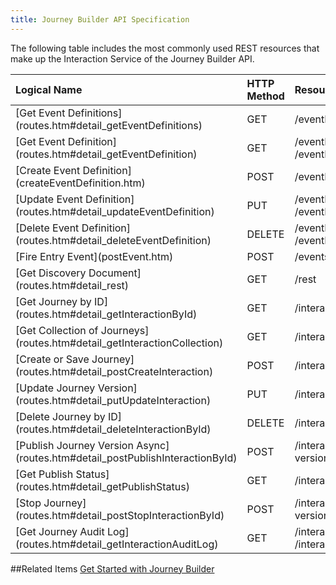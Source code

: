 ```yaml
---
title: Journey Builder API Specification
---
```


The following table includes the most commonly used REST resources that make up the Interaction Service of the Journey Builder API.

<table class="table table-hover">
<thead align="left">
<tr>
<th>Logical Name</th>
<th>HTTP Method</th>
<th>Resource</th>
</tr>
</thead>
<tbody>
<tr>
<td>[Get Event Definitions](routes.htm#detail_getEventDefinitions)</td>
<td>GET</td>
<td>/eventDefinitions</td>
</tr>
<tr>
<td>[Get Event Definition](routes.htm#detail_getEventDefinition)</td>
<td>GET</td>
<td>/eventDefinitions/key:{key} or /eventDefinitions/{id}</td>
</tr>
<tr>
<td>[Create Event Definition](createEventDefinition.htm)</td>
<td>POST</td>
<td>/eventDefinitions</td>
</tr>
<tr>
<td>[Update Event Definition](routes.htm#detail_updateEventDefinition)</td>
<td>PUT</td>
<td>/eventDefinitions/key:{key} or /eventDefinitions/{id}</td>
</tr>
<tr>
<td>[Delete Event Definition](routes.htm#detail_deleteEventDefinition)</td>
<td>DELETE</td>
<td>/eventDefinitions/key:{key} or /eventDefinitions/{id}</td>
</tr>
<tr>
<td>[Fire Entry Event](postEvent.htm)</td>
<td>POST</td>
<td>/events</td>
</tr>
<tr>
<td>[Get Discovery Document](routes.htm#detail_rest)</td>
<td>GET</td>
<td>/rest</td>
</tr>
<tr>
<td>[Get Journey by ID](routes.htm#detail_getInteractionById)</td>
<td>GET</td>
<td>/interactions/{id}</td>
</tr>
<tr>
<td>[Get Collection of Journeys](routes.htm#detail_getInteractionCollection)</td>
<td>GET</td>
<td>/interactions</td>
</tr>
<tr>
<td>[Create or Save Journey](routes.htm#detail_postCreateInteraction)</td>
<td>POST</td>
<td>/interactions</td>
</tr>
<tr>
<td>[Update Journey Version](routes.htm#detail_putUpdateInteraction)</td>
<td>PUT</td>
<td>/interactions</td>
</tr>
<tr>
<td>[Delete Journey by ID](routes.htm#detail_deleteInteractionById)</td>
<td>DELETE</td>
<td>/interactions/{id}</td>
</tr>
<tr>
<td>[Publish Journey Version Async](routes.htm#detail_postPublishInteractionById)</td>
<td>POST</td>
<td>/interactions/publishAsync/{id}?versionNumber={versionNumber}</td>
</tr>
<tr>
<td>[Get Publish Status](routes.htm#detail_getPublishStatus)</td>
<td>GET</td>
<td>/interactions/publishStatus/{statusId}</td>
</tr>
<tr>
<td>[Stop Journey](routes.htm#detail_postStopInteractionById)</td>
<td>POST</td>
<td>/interactions/stop/{id}?versionNumber={versionNumber}</td>
</tr>
<tr>
<td>[Get Journey Audit Log](routes.htm#detail_getInteractionAuditLog)</td>
<td>GET</td>
<td>/interactions/{id}/audit/{action} or /interactions/{key}/audit/{action}</td>
</tr>
</tbody>
</table>

##Related Items
[Get Started with Journey Builder](get-started-jb.htm)
